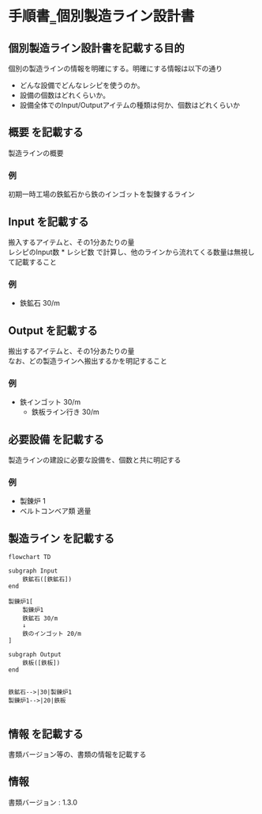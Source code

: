 # 手順書‗個別製造ライン設計書

## 個別製造ライン設計書を記載する目的
個別の製造ラインの情報を明確にする。明確にする情報は以下の通り
- どんな設備でどんなレシピを使うのか。
- 設備の個数はどれくらいか。
- 設備全体でのInput/Outputアイテムの種類は何か、個数はどれくらいか

## 概要 を記載する
製造ラインの概要

### 例
初期一時工場の鉄鉱石から鉄のインゴットを製錬するライン

## Input を記載する
搬入するアイテムと、その1分あたりの量  
レシピのInput数 * レシピ数 で計算し、他のラインから流れてくる数量は無視して記載すること

### 例
- 鉄鉱石 30/m

## Output を記載する
搬出するアイテムと、その1分あたりの量  
なお、どの製造ラインへ搬出するかを明記すること

### 例
- 鉄インゴット 30/m
    - 鉄板ライン行き 30/m

## 必要設備 を記載する
製造ラインの建設に必要な設備を、個数と共に明記する

### 例
- 製錬炉 1
- ベルトコンベア類 適量


## 製造ライン を記載する
```mermaid
flowchart TD

subgraph Input
    鉄鉱石([鉄鉱石])
end

製錬炉1[
    製錬炉1
    鉄鉱石 30/m
    ↓
    鉄のインゴット 20/m
]

subgraph Output
    鉄板([鉄板])
end


鉄鉱石-->|30|製錬炉1
製錬炉1-->|20|鉄板


```

## 情報 を記載する
書類バージョン等の、書類の情報を記載する

## 情報
書類バージョン : 1.3.0
